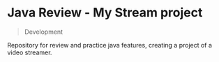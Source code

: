 # Java Review - My Stream project

> Development

Repository for review and practice java features, creating a project of a 
video streamer. 